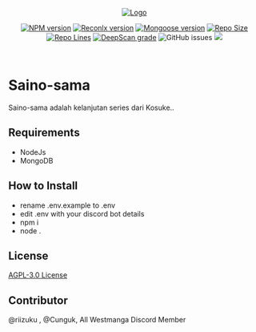 <p align="center">
  <a href="https://github.com/othneildrew/Best-README-Template">
    <img src="https://i.ibb.co/j6Vpwmr/ban-sex-and-dungeon.png" alt="Logo">
  </a>
<p align="center">
<a href="https://www.npmjs.com/package/discord.js"><img src="https://img.shields.io/npm/v/discord.js.svg?maxAge=3600" alt="NPM version" /></a>
<a href="https://www.npmjs.com/package/@reconlx/discord.js"><img src="https://img.shields.io/npm/v/@reconlx/discord.js?label=%40reconlx%2Fdiscord.js" alt="Reconlx version" /></a>
<a href="https://www.npmjs.com/package/mongoose"><img src="https://img.shields.io/npm/v/mongoose?color=86A25D&label=mongoose&logo=mongodb" alt="Mongoose version" /></a>
<a href="https://github.com/mhazm/Saino-sama/"><img src="https://img.shields.io/github/repo-size/mhazm/Saino-sama" alt="Repo Size" /></a>
<a href="https://github.com/mhazm/Saino-sama/"><img src="https://img.shields.io/tokei/lines/github/mhazm/Saino-sama" alt="Repo Lines" /></a>
<a href="https://deepscan.io/dashboard#view=project&tid=14312&pid=17425&bid=398718"><img src="https://deepscan.io/api/teams/14312/projects/17425/branches/398718/badge/grade.svg" alt="DeepScan grade"></a>
<img alt="GitHub issues" src="https://img.shields.io/github/issues/mhazm/Saino-sama?color=ebc934">
  <a href="https://discord.gg/vpEv3HJ"><img src="https://img.shields.io/discord/781212267236163594.svg?label=Discord&logo=Discord&colorB=7289da&style=for-the-badge"><alt="Discord"></a>
</p>
</br>


# Saino-sama
Saino-sama adalah kelanjutan series dari Kosuke..

## Requirements
- NodeJs
- MongoDB

## How to Install
- rename .env.example to .env
- edit .env with your discord bot details
- npm i
- node .

## License
[AGPL-3.0 License](https://github.com/mhazm/Saino-sama/blob/master/LICENSE)

## Contributor
@riizuku , @Cunguk, All Westmanga Discord Member
